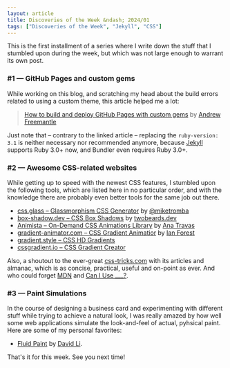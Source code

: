 ```yaml
---
layout: article
title: Discoveries of the Week &ndash; 2024/01
tags: ["Discoveries of the Week", "Jekyll", "CSS"]
---
```


This is the first installment of a series where I write down the stuff that
I stumbled upon during the week, but which was not large enough to warrant its own post.

### #1 &mdash; GitHub Pages and custom gems

While working on this blog, and scratching my head about the build errors
related to using a custom theme, this article helped me a lot:

> [How to build and deploy GitHub Pages with custom gems](https://www.fatlemon.co.uk/2023/12/custom-gems-with-github-pages/) by [Andrew Freemantle](https://www.fatlemon.co.uk/)

Just note that &ndash; contrary to the linked article &ndash; replacing the `ruby-version: 3.1`
is neither necessary nor recommended anymore, because [Jekyll](https://jekyllrb.com/) supports Ruby 3.0+ now,
and Bundler even requires Ruby 3.0+.

### #2 &mdash; Awesome CSS-related websites

While getting up to speed with the newest CSS features, I stumbled upon the following
tools, which are listed here in no particular order, and with the knowledge there are probably
even better tools for the same job out there.

* [css.glass &ndash; Glassmorphism CSS Generator](https://css.glass/) by [@miketromba](https://twitter.com/miketromba)
* [box-shadow.dev &ndash; CSS Box Shadows](https://box-shadow.dev/) by [twobeards.dev](https://twobeards.dev/)
* [Animista &ndash; On-Demand CSS Animations Library](https://animista.net) by [Ana Travas](https://twitter.com/ana108)
* [gradient-animator.com &ndash; CSS Gradient Animatior](https://www.gradient-animator.com/) by [Ian Forest](https://www.buymeacoffee.com/ianforrest)
* [gradient.style &ndash; CSS HD Gradients](https://gradient.style/)
* [cssgradient.io &ndash; CSS Gradient Creator](https://cssgradient.io/)

Also, a shoutout to the ever-great [css-tricks.com](https://css-tricks.com) with its articles and almanac,
which is as concise, practical, useful and on-point as ever.
And who could forget [MDN](https://developer.mozilla.org/en-US/docs/Web/CSS) and [Can I Use ___?](https://caniuse.com/).

### #3 &mdash; Paint Simulations

In the course of designing a business card and experimenting with different stuff while trying to achieve a natural look,
I was really amazed by how well some web applications simulate the look-and-feel of actual, pyhsical paint.
Here are some of my personal favorites: 

* [Fluid Paint](https://david.li/paint/) by [David Li](https://david.li/).
 
That's it for this week. See you next time!
